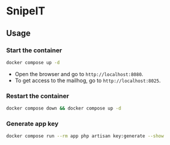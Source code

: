 # SnipeIT

## Usage

### Start the container

```bash
docker compose up -d
```

- Open the browser and go to `http://localhost:8080`. 
- To get access to the mailhog, go to `http://localhost:8025`.

### Restart the container

```bash
docker compose down && docker compose up -d
```

### Generate app key

```bash
docker compose run --rm app php artisan key:generate --show
```

